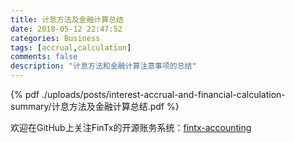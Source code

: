 ```yaml
---
title: 计息方法及金融计算总结
date: 2018-05-12 22:47:52
categories: Business
tags: [accrual,calculation]
comments: false
description: "计息方法和金融计算注意事项的总结"
---
```

{% pdf ./uploads/posts/interest-accrual-and-financial-calculation-summary/计息方法及金融计算总结.pdf %}

欢迎在GitHub上关注FinTx的开源账务系统：[fintx-accounting](https://github.com/fintx/fintx-accounting)
